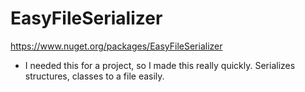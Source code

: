 # EasyFileSerializer
https://www.nuget.org/packages/EasyFileSerializer
- I needed this for a project, so I made this really quickly.
Serializes structures, classes to a file easily. 
